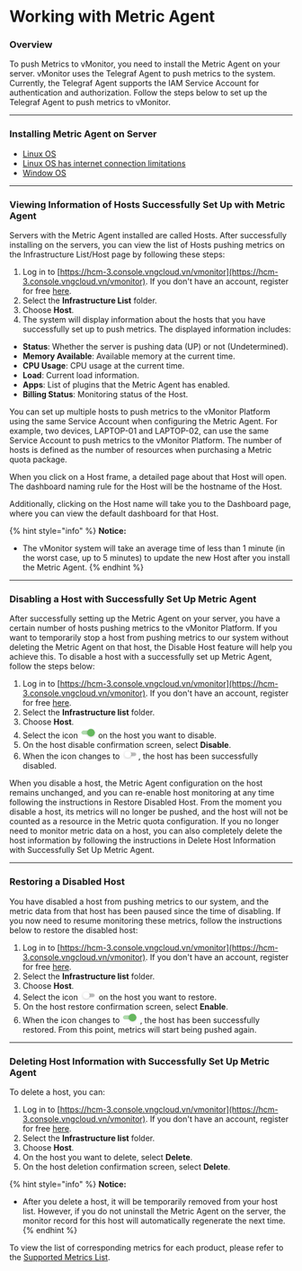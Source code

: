 # Working with Metric Agent

### Overview

To push Metrics to vMonitor, you need to install the Metric Agent on your server. vMonitor uses the Telegraf Agent to push metrics to the system. Currently, the Telegraf Agent supports the IAM Service Account for authentication and authorization. Follow the steps below to set up the Telegraf Agent to push metrics to vMonitor.

***

### Installing Metric Agent on Server

* [Linux OS](cai-dat-metric-agent-tren-server/linux-os.md)
* [Linux OS has internet connection limitations](cai-dat-metric-agent-tren-server/linux-os-co-gioi-han-ket-noi-internet.md)
* [Window OS](cai-dat-metric-agent-tren-server/window-os.md)

***

### Viewing Information of Hosts Successfully Set Up with Metric Agent

Servers with the Metric Agent installed are called Hosts. After successfully installing on the servers, you can view the list of Hosts pushing metrics on the Infrastructure List/Host page by following these steps:

1. Log in to [https://hcm-3.console.vngcloud.vn/vmonitor](https://hcm-3.console.vngcloud.vn/vmonitor). If you don't have an account, register for free [here](https://register.vngcloud.vn/signup).
2. Select the **Infrastructure List** folder.
3. Choose **Host**.
4. The system will display information about the hosts that you have successfully set up to push metrics. The displayed information includes:

* **Status**: Whether the server is pushing data (UP) or not (Undetermined).
* **Memory Available**: Available memory at the current time.
* **CPU Usage**: CPU usage at the current time.
* **Load**: Current load information.
* **Apps**: List of plugins that the Metric Agent has enabled.
* **Billing Status**: Monitoring status of the Host.

You can set up multiple hosts to push metrics to the vMonitor Platform using the same Service Account when configuring the Metric Agent. For example, two devices, LAPTOP-01 and LAPTOP-02, can use the same Service Account to push metrics to the vMonitor Platform. The number of hosts is defined as the number of resources when purchasing a Metric quota package.

When you click on a Host frame, a detailed page about that Host will open. The dashboard naming rule for the Host will be the hostname of the Host.

Additionally, clicking on the Host name will take you to the Dashboard page, where you can view the default dashboard for that Host.

{% hint style="info" %}
**Notice:**

* The vMonitor system will take an average time of less than 1 minute (in the worst case, up to 5 minutes) to update the new Host after you install the Metric Agent.
{% endhint %}

***

### Disabling a Host with Successfully Set Up Metric Agent

After successfully setting up the Metric Agent on your server, you have a certain number of hosts pushing metrics to the vMonitor Platform. If you want to temporarily stop a host from pushing metrics to our system without deleting the Metric Agent on that host, the Disable Host feature will help you achieve this. To disable a host with a successfully set up Metric Agent, follow the steps below:

1. Log in to [https://hcm-3.console.vngcloud.vn/vmonitor](https://hcm-3.console.vngcloud.vn/vmonitor). If you don't have an account, register for free [here](https://hcm-3.console.vngcloud.vn/vmonitor).
2. Select the **Infrastructure list** folder.
3. Choose **Host**.
4. Select the icon  ![](<../../../../.gitbook/assets/image (4) (1) (1) (1) (1) (1) (1) (1) (1) (1) (1) (1) (1) (1) (1) (1) (1) (1) (1) (1) (1) (1) (1).png>)  on the host you want to disable.
5. On the host disable confirmation screen, select **Disable**.
6. When the icon changes to ![](<../../../../.gitbook/assets/image (1) (1) (1) (1) (1) (1) (1) (1) (1) (1) (1) (1) (1) (1) (1) (1) (1) (1) (1) (1) (1) (1) (1) (1) (1) (1) (1) (1) (1) (1) (1) (1) (1) (1) (1) (1).png>), the host has been successfully disabled.

When you disable a host, the Metric Agent configuration on the host remains unchanged, and you can re-enable host monitoring at any time following the instructions in Restore Disabled Host. From the moment you disable a host, its metrics will no longer be pushed, and the host will not be counted as a resource in the Metric quota configuration. If you no longer need to monitor metric data on a host, you can also completely delete the host information by following the instructions in Delete Host Information with Successfully Set Up Metric Agent.

***

### Restoring a Disabled Host

You have disabled a host from pushing metrics to our system, and the metric data from that host has been paused since the time of disabling. If you now need to resume monitoring these metrics, follow the instructions below to restore the disabled host:

1. Log in to [https://hcm-3.console.vngcloud.vn/vmonitor](https://hcm-3.console.vngcloud.vn/vmonitor). If you don't have an account, register for free [here](https://hcm-3.console.vngcloud.vn/vmonitor).
2. Select the **Infrastructure list** folder.
3. Choose **Host**.
4. Select the icon ![](<../../../../.gitbook/assets/image (1) (1) (1) (1) (1) (1) (1) (1) (1) (1) (1) (1) (1) (1) (1) (1) (1) (1) (1) (1) (1) (1) (1) (1) (1) (1) (1) (1) (1) (1) (1) (1) (1) (1) (1) (1).png>) on the host you want to restore.
5. On the host restore confirmation screen, select **Enable**.
6. When the icon changes to  ![](<../../../../.gitbook/assets/image (4) (1) (1) (1) (1) (1) (1) (1) (1) (1) (1) (1) (1) (1) (1) (1) (1) (1) (1) (1) (1) (1) (1).png>)  , the host has been successfully restored. From this point, metrics will start being pushed again.

***

### Deleting Host Information with Successfully Set Up Metric Agent

To delete a host, you can:

1. Log in to [https://hcm-3.console.vngcloud.vn/vmonitor](https://hcm-3.console.vngcloud.vn/vmonitor). If you don't have an account, register for free [here](https://register.vngcloud.vn/signup).
2. Select the **Infrastructure list** folder.
3. Choose **Host**.
4. On the host you want to delete, select **Delete**.
5. On the host deletion confirmation screen, select **Delete**.

{% hint style="info" %}
**Notice:**

* After you delete a host, it will be temporarily removed from your host list. However, if you do not uninstall the Metric Agent on the server, the monitor record for this host will automatically regenerate the next time.
{% endhint %}

To view the list of corresponding metrics for each product, please refer to the [Supported Metrics List](../danh-sach-metrics-ho-tro/).
